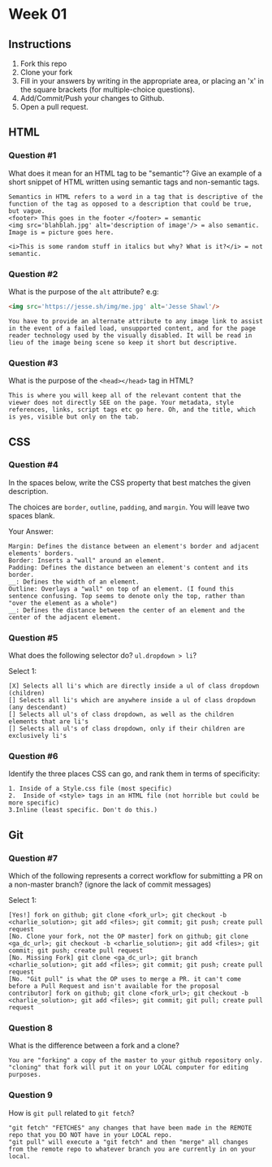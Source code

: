 # Week 01

## Instructions

1. Fork this repo
2. Clone your fork
3. Fill in your answers by writing in the appropriate area, or placing an 'x' in
the square brackets (for multiple-choice questions).
4. Add/Commit/Push your changes to Github.
5. Open a pull request.

## HTML

### Question #1

What does it mean for an HTML tag to be "semantic"? Give an example of a short snippet of HTML written using semantic tags and non-semantic tags.

```text
Semantics in HTML refers to a word in a tag that is descriptive of the function of the tag as opposed to a description that could be true, but vague.
<footer> This goes in the footer </footer> = semantic
<img src='blahblah.jpg' alt='description of image'/> = also semantic. Image is = picture goes here.

<i>This is some random stuff in italics but why? What is it?</i> = not semantic.
```

### Question #2

What is the purpose of the `alt` attribute? e.g:

```html
<img src='https://jesse.sh/img/me.jpg' alt='Jesse Shawl'/>
```

```text
You have to provide an alternate attribute to any image link to assist in the event of a failed load, unsupported content, and for the page reader technology used by the visually disabled. It will be read in lieu of the image being scene so keep it short but descriptive.
```

### Question #3

What is the purpose of the `<head></head>` tag in HTML?

```text
This is where you will keep all of the relevant content that the viewer does not directly SEE on the page. Your metadata, style references, links, script tags etc go here. Oh, and the title, which is yes, visible but only on the tab.
```

## CSS

### Question #4

In the spaces below, write the CSS property that best matches the given description.

The choices are `border`, `outline`, `padding`, and `margin`. You will leave two spaces blank.

Your Answer:

```text
Margin: Defines the distance between an element's border and adjacent elements' borders.
Border: Inserts a "wall" around an element.
Padding: Defines the distance between an element's content and its border.
__: Defines the width of an element.
Outline: Overlays a "wall" on top of an element. (I found this sentence confusing. Top seems to denote only the top, rather than "over the element as a whole")
__: Defines the distance between the center of an element and the center of the adjacent element.
```

### Question #5

What does the following selector do?  `ul.dropdown > li`?

Select 1:
```
[X] Selects all li's which are directly inside a ul of class dropdown (children)
[] Selects all li's which are anywhere inside a ul of class dropdown (any descendant)
[] Selects all ul's of class dropdown, as well as the children elements that are li's
[] Selects all ul's of class dropdown, only if their children are exclusively li's
```

### Question #6

Identify the three places CSS can go, and rank them in terms of specificity:

```text
1. Inside of a Style.css file (most specific)
2.  Inside of <style> tags in an HTML file (not horrible but could be more specific)
3.Inline (least specific. Don't do this.)
```

## Git

### Question #7

Which of the following represents a correct workflow for submitting a PR on a non-master branch?
(ignore the lack of commit messages)

Select 1:
```
[Yes!] fork on github; git clone <fork_url>; git checkout -b <charlie_solution>; git add <files>; git commit; git push; create pull request
[No. Clone your fork, not the OP master] fork on github; git clone <ga_dc_url>; git checkout -b <charlie_solution>; git add <files>; git commit; git push; create pull request
[No. Missing Fork] git clone <ga_dc_url>; git branch <charlie_solution>; git add <files>; git commit; git push; create pull request
[No. "Git pull" is what the OP uses to merge a PR. it can't come before a Pull Request and isn't available for the proposal contributor] fork on github; git clone <fork_url>; git checkout -b <charlie_solution>; git add <files>; git commit; git pull; create pull request
```

### Question 8

What is the difference between a fork and a clone?

```text
You are "forking" a copy of the master to your github repository only. "cloning" that fork will put it on your LOCAL computer for editing purposes.
```

### Question 9

How is `git pull` related to `git fetch`?

```text
"git fetch" "FETCHES" any changes that have been made in the REMOTE repo that you DO NOT have in your LOCAL repo.
"git pull" will execute a "git fetch" and then "merge" all changes from the remote repo to whatever branch you are currently in on your local.
```
